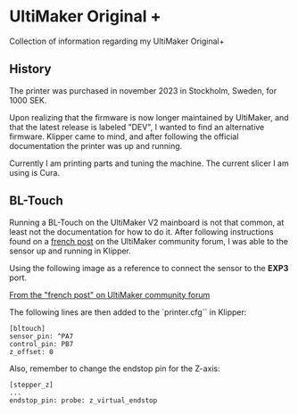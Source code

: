 # UltiMaker Original +
Collection of information regarding my UltiMaker Original+

## History

The printer was purchased in november 2023 in Stockholm, Sweden, for 1000 SEK.

Upon realizing that the firmware is now longer maintained by UltiMaker, and that the latest release is labeled "DEV", I wanted to find an alternative firmware. Klipper came to mind, and after following the official documentation the printer was up and running.

Currently I am printing parts and tuning the machine. The current slicer I am using is Cura.

## BL-Touch

Running a BL-Touch on the UltiMaker V2 mainboard is not that common, at least not the documentation for how to do it. After following instructions found on a [french post](https://community.ultimaker.com/topic/15308-auto-levelling-sur-umo/) on the UltiMaker community forum, I was able to the sensor up and running in Klipper.

Using the following image as a reference to connect the sensor to the **EXP3** port.

[From the "french post" on UltiMaker community forum](/images/bl-touch-with-ultimaker-v2.jpg)

The following lines are then added to the `printer.cfg`` in Klipper:

```
[bltouch]
sensor_pin: ^PA7
control_pin: PB7
z_offset: 0 
```

Also, remember to change the endstop pin for the Z-axis:

```
[stepper_z]
...
endstop_pin: probe: z_virtual_endstop
```